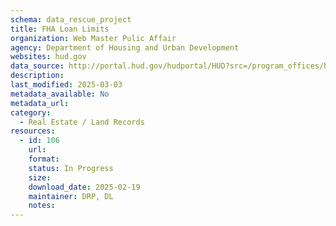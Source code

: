 ```yaml
---
schema: data_rescue_project 
title: FHA Loan Limits
organization: Web Master Pulic Affair
agency: Department of Housing and Urban Development
websites: hud.gov
data_source: http://portal.hud.gov/hudportal/HUD?src=/program_offices/housing/sfh/lender/origination/mortgage_limits
description: 
last_modified: 2025-03-03
metadata_available: No
metadata_url: 
category:
  - Real Estate / Land Records
resources:
  - id: 106
    url: 
    format: 
    status: In Progress
    size: 
    download_date: 2025-02-19
    maintainer: DRP, DL
    notes: 
---
```

